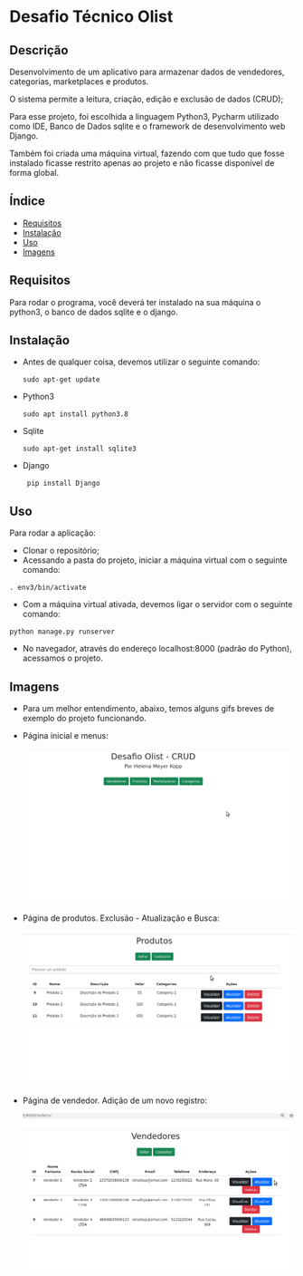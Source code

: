 #  Desafio Técnico Olist 

## Descrição
Desenvolvimento de um aplicativo para armazenar dados de vendedores, categorias, marketplaces e produtos.

O sistema permite a leitura, criação, edição e exclusão de dados (CRUD);

Para esse projeto, foi escolhida a linguagem Python3, Pycharm utilizado como IDE, Banco de Dados sqlite e o framework de desenvolvimento web Django.

Também foi criada uma máquina virtual, fazendo com que tudo que fosse instalado ficasse restrito apenas ao projeto e não ficasse disponível de forma global.


## Índice
- [Requisitos](#Requisitos)
- [Instalação](#Instalação)
- [Uso](#Uso)
- [Imagens](#Imagens)


## Requisitos
Para rodar o programa, você deverá ter instalado na sua máquina o python3, o banco de dados sqlite e o django. 

## Instalação
- Antes de qualquer coisa, devemos utilizar o seguinte comando:
    ``` 
  sudo apt-get update
  ```

- Python3
  ``` 
  sudo apt install python3.8
  ```
- Sqlite
    ```
    sudo apt-get install sqlite3
    ```
- Django
   ```
    pip install Django
    ```


## Uso
Para rodar a aplicação:
- Clonar o repositório;
- Acessando a pasta do projeto, iniciar a máquina virtual com o seguinte comando:
```
. env3/bin/activate
```
- Com a máquina virtual ativada, devemos ligar o servidor com o seguinte comando:
```
python manage.py runserver
```
- No navegador, através do endereço localhost:8000 (padrão do Python), acessamos o projeto.


## Imagens
- Para um melhor entendimento, abaixo, temos alguns gifs breves de exemplo do projeto funcionando.


- Página inicial e menus: 

  ![title](images/index.gif)


- Página de produtos. Exclusão - Atualização e Busca: 

  ![title](images/produto.gif)


- Página de vendedor. Adição de um novo registro: 

  ![title](images/vendedor.gif)




